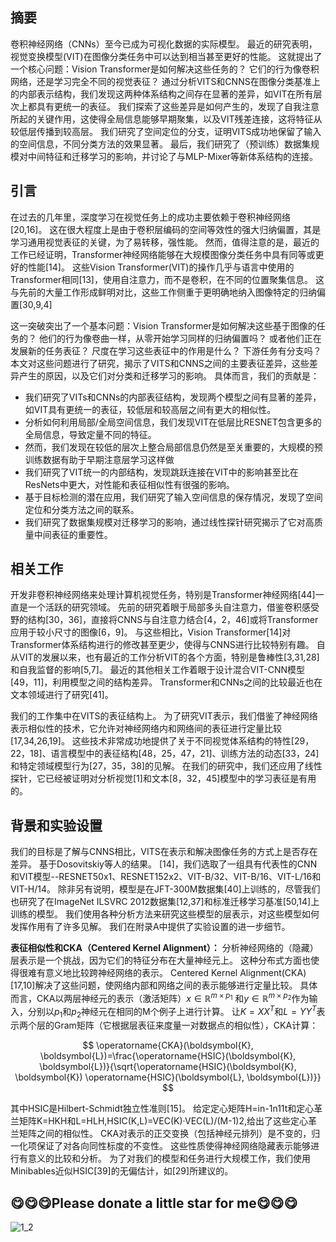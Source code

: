 ## 摘要
卷积神经网络（CNNs）至今已成为可视化数据的实际模型。 最近的研究表明，视觉变换模型(VIT)在图像分类任务中可以达到相当甚至更好的性能。 这就提出了一个核心问题：Vision Transformer是如何解决这些任务的？ 它们的行为像卷积网络，还是学习完全不同的视觉表征？ 通过分析VITS和CNNS在图像分类基准上的内部表示结构，我们发现这两种体系结构之间存在显著的差异，如VIT在所有层次上都具有更统一的表征。 我们探索了这些差异是如何产生的，发现了自我注意所起的关键作用，这使得全局信息能够早期聚集，以及VIT残差连接，这将特征从较低层传播到较高层。 我们研究了空间定位的分支，证明VITS成功地保留了输入的空间信息，不同分类方法的效果显著。 最后，我们研究了（预训练）数据集规模对中间特征和迁移学习的影响，并讨论了与MLP-Mixer等新体系结构的连接。

## 引言
在过去的几年里，深度学习在视觉任务上的成功主要依赖于卷积神经网络[20,16]。 这在很大程度上是由于卷积层编码的空间等效性的强大归纳偏置，其是学习通用视觉表征的关键，为了易转移，强性能。 然而，值得注意的是，最近的工作已经证明，Transformer神经网络能够在大规模图像分类任务中具有同等或更好的性能[14]。 这些Vision Transformer(VIT)的操作几乎与语言中使用的Transformer相同[13]，使用自注意力，而不是卷积，在不同的位置聚集信息。 这与先前的大量工作形成鲜明对比，这些工作侧重于更明确地纳入图像特定的归纳偏置[30,9,4]

这一突破突出了一个基本问题：Vision Transformer是如何解决这些基于图像的任务的？ 他们的行为像卷曲一样，从零开始学习同样的归纳偏置吗？ 或者他们正在发展新的任务表征？ 尺度在学习这些表征中的作用是什么？ 下游任务有分支吗？ 本文对这些问题进行了研究，揭示了VITS和CNNS之间的主要表征差异，这些差异产生的原因，以及它们对分类和迁移学习的影响。 具体而言，我们的贡献是： 

- 我们研究了VITs和CNNs的内部表征结构，发现两个模型之间有显著的差异，如VIT具有更统一的表征，较低层和较高层之间有更大的相似性。 
- 分析如何利用局部/全局空间信息，我们发现VIT在低层比RESNET包含更多的全局信息，导致定量不同的特征。 
- 然而，我们发现在较低的层次上整合局部信息仍然是至关重要的，大规模的预训练数据有助于早期注意层学习这样做 
- 我们研究了VIT统一的内部结构，发现跳跃连接在VIT中的影响甚至比在ResNets中更大，对性能和表征相似性有很强的影响。 
- 基于目标检测的潜在应用，我们研究了输入空间信息的保存情况，发现了空间定位和分类方法之间的联系。 
- 我们研究了数据集规模对迁移学习的影响，通过线性探针研究揭示了它对高质量中间表征的重要性。 

## 相关工作
开发非卷积神经网络来处理计算机视觉任务，特别是Transformer神经网络[44]一直是一个活跃的研究领域。 先前的研究着眼于局部多头自注意力，借鉴卷积感受野的结构[30，36]，直接将CNNS与自注意力结合[4，2，46]或将Transformer应用于较小尺寸的图像[6，9]。 与这些相比，Vision Transformer[14]对Transformer体系结构进行的修改甚至更少，使得与CNNS进行比较特别有趣。 自从VIT的发展以来，也有最近的工作分析VIT的各个方面，特别是鲁棒性[3,31,28]和自我监督的影响[5,7]。 最近的其他相关工作着眼于设计混合VIT-CNN模型[49，11]，利用模型之间的结构差异。 Transformer和CNNs之间的比较最近也在文本领域进行了研究[41]。 

我们的工作集中在VITS的表征结构上。 为了研究VIT表示，我们借鉴了神经网络表示相似性的技术，它允许对神经网络内和网络间的表征进行定量比较[17,34,26,19]。 这些技术非常成功地提供了关于不同视觉体系结构的特性[29，22，18]、语言模型中的表征结构[48，25，47，21]、训练方法的动态[33，24]和特定领域模型行为[27，35，38]的见解。 在我们的研究中，我们还应用了线性探针，它已经被证明对分析视觉[1]和文本[8，32，45]模型中的学习表征是有用的。 

## 背景和实验设置
我们的目标是了解与CNNS相比，VITS在表示和解决图像任务的方式上是否存在差异。 基于Dosovitskiy等人的结果。 [14]，我们选取了一组具有代表性的CNN和VIT模型--RESNET50x1、RESNET152x2、VIT-B/32、VIT-B/16、VIT-L/16和VIT-H/14。 除非另有说明，模型是在JFT-300M数据集[40]上训练的，尽管我们也研究了在ImageNet ILSVRC 2012数据集[12,37]和标准迁移学习基准[50,14]上训练的模型。 我们使用各种分析方法来研究这些模型的层表示，对这些模型如何发挥作用有了许多见解。 我们在附录A中提供了实验设置的进一步细节。 

**表征相似性和CKA（Centered Kernel Alignment）：** 分析神经网络的（隐藏）层表示是一个挑战，因为它们的特征分布在大量神经元上。 这种分布式方面也使得很难有意义地比较跨神经网络的表示。 Centered Kernel Alignment(CKA)[17,10]解决了这些问题，使网络内部和网络之间的表示能够进行定量比较。 具体而言，CKA以两层神经元的表示（激活矩阵）$x∈\mathbb{R}^{m\times p_{1}}$ 和$y∈\mathbb{R}^{m\times p_{2}}$作为输入，分别以$p_{1}$和$p_{2}$神经元在相同的M个例子上进行计算。 让$K=XX^{T}$和$L=YY^{T}$表示两个层的Gram矩阵（它根据层表征来度量一对数据点的相似性），CKA计算： 

$$
\operatorname{CKA}(\boldsymbol{K}, \boldsymbol{L})=\frac{\operatorname{HSIC}(\boldsymbol{K}, \boldsymbol{L})}{\sqrt{\operatorname{HSIC}(\boldsymbol{K}, \boldsymbol{K}) \operatorname{HSIC}(\boldsymbol{L}, \boldsymbol{L})}}
$$

其中HSIC是Hilbert-Schmidt独立性准则[15]。 给定定心矩阵H=in-1n11t和定心革兰矩阵K=HKH和L=HLH,HSIC(K,L)=VEC(K)·VEC(L)/(M-1)2,给出了这些定心革兰矩阵之间的相似性。 CKA对表示的正交变换（包括神经元排列）是不变的，归一化项保证了对各向同性标度的不变性。 这些性质使得神经网络隐藏表示能够进行有意义的比较和分析。 为了对我们的模型和任务进行大规模工作，我们使用Minibables近似HSIC[39]的无偏估计，如[29]所建议的。 


## **😋😋😋Please donate a little star for me😋😋😋**
![1_2](https://user-images.githubusercontent.com/108515137/176866170-68291214-fe13-42ec-92ff-86b650b43e32.png)
